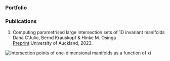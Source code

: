 ### Portfolio

### Publications
1. Computing parametrised large intersection sets of 1D invariant manifolds<br>
   Dana C'Julio, Bernd Krauskopf & Hinke M. Osinga<br>
   [Preprint](https://www.math.auckland.ac.nz/~hinke/preprints/cko_algorithm.html) University of Auckland, 2023.


![Intersection points of one-dimensional manifolds as a function of xi](/assets/img/movie.gif)
